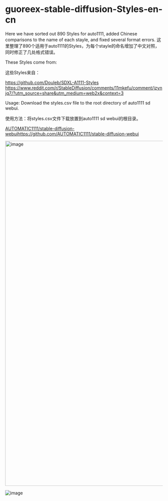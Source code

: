 # guoreex-stable-diffusion-Styles-en-cn
Here we have sorted out 890 Styles for auto1111, added Chinese comparisons to the name of each stayle, and fixed several format errors.
这里整理了890个适用于auto1111的Styles，为每个stayle的命名增加了中文对照，同时修正了几处格式错误。

These Styles come from:

这些Styles来自：

https://github.com/Douleb/SDXL-A1111-Styles
https://www.reddit.com/r/StableDiffusion/comments/11mkefu/comment/jzynjq7/?utm_source=share&utm_medium=web2x&context=3

Usage: Download the styles.csv file to the root directory of auto1111 sd webui.

使用方法：将styles.csv文件下载放置到auto1111 sd webui的根目录。

[AUTOMATIC1111/stable-diffusion-webui](https://github.com/AUTOMATIC1111/stable-diffusion-webui)https://github.com/AUTOMATIC1111/stable-diffusion-webui

<img width="1103" alt="image" src="https://github.com/guoreex/guoreex-stable-diffusion-Styles-en-cn/assets/125869801/27321906-4e74-40d4-8834-547eef588d9b">


![image](https://github.com/guoreex/guoreex-stable-diffusion-Styles-en-cn/assets/125869801/7de32f27-0048-4acd-b87a-528028fe9b47)
